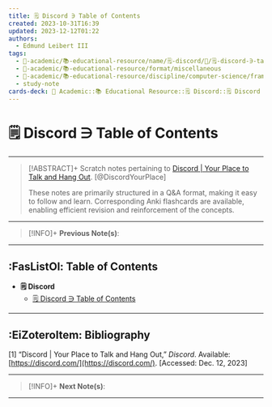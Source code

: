```yaml
---
title: 🗒️ Discord ∋ Table of Contents
created: 2023-10-31T16:39
updated: 2023-12-12T01:22
authors:
  - Edmund Leibert III
tags:
  - 🔴-academic/📚-educational-resource/name/🗒️-discord/🔖/🗒️-discord-∋-table-of-contents
  - 🔴-academic/📚-educational-resource/format/miscellaneous
  - 🔴-academic/📚-educational-resource/discipline/computer-science/framework/net
  - study-note
cards-deck: 🔴 Academic::📚 Educational Resource::🗒️ Discord::🗒️ Discord ∋ Table of Contents
---
```


# 🗒️ Discord ∋ Table of Contents

---

> [!ABSTRACT]+ 
> Scratch notes pertaining to [Discord | Your Place to Talk and Hang Out](https://discord.com/). [@DiscordYourPlace]
> 
> These notes are primarily structured in a Q&A format, making it easy to follow and learn. Corresponding Anki flashcards are available, enabling efficient revision and reinforcement of the concepts.

---

> [!INFO]+ 
> **Previous Note(s)**:
> 

---

## :FasListOl: Table of Contents
- **🗒️ Discord**
	- [🗒️ Discord ∋ Table of Contents](the-vault/src/🔴%20Academic/📚%20Educational%20Resource/🗒️%20Discord/🗒️%20Discord%20∋%20Table%20of%20Contents.md)

---

## :EiZoteroItem: Bibliography

\[1\]
“Discord | Your Place to Talk and Hang Out,” _Discord_. Available: [https://discord.com/](https://discord.com/). [Accessed: Dec. 12, 2023]

---

> [!INFO]+
> **Next Note(s)**:
> 

---